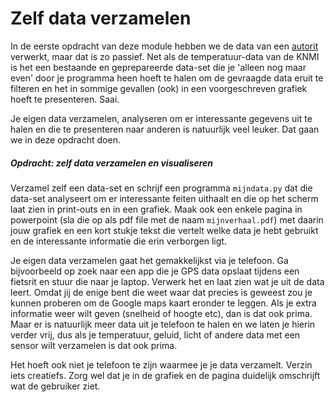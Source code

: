 # Zelf data verzamelen

In de eerste opdracht van deze module hebben we de data van een [autorit](/big-data/dataverwerken) verwerkt, maar dat is zo passief. Net als de temperatuur-data van de KNMI is het een bestaande en geprepareerde data-set die je 'alleen nog maar even' door je programma heen hoeft te halen om de gevraagde data eruit te filteren en het in sommige gevallen (ook) in een voorgeschreven grafiek hoeft te presenteren. Saai.

Je eigen data verzamelen, analyseren om er interessante gegevens uit te halen en die te presenteren naar anderen is natuurlijk veel leuker. Dat gaan we in deze opdracht doen.

##### Opdracht: zelf data verzamelen en visualiseren

Verzamel zelf een data-set en schrijf een programma `mijndata.py` dat die data-set analyseert om er interessante feiten uithaalt en die op het scherm laat zien in print-outs en in een grafiek. Maak ook een enkele pagina in powerpoint (sla die op als pdf file met de naam `mijnverhaal.pdf`) met daarin jouw grafiek en een kort stukje tekst die vertelt welke data je hebt gebruikt en de interessante informatie die erin verborgen ligt.

Je eigen data verzamelen gaat het gemakkelijkst via je telefoon. Ga bijvoorbeeld op zoek naar een app die je GPS data opslaat tijdens een fietsrit en stuur die naar je laptop. Verwerk het en laat zien wat je uit de data leert. Omdat jij de enige bent die weet waar dat precies is geweest zou je kunnen proberen om de Google maps kaart eronder te leggen. Als je extra informatie weer wilt geven (snelheid of hoogte etc), dan is dat ook prima. Maar er is natuurlijk meer data uit je telefoon te halen en we laten je hierin verder vrij, dus als je temperatuur, geluid, licht of andere data met een sensor wilt verzamelen is dat ook prima. 

Het hoeft ook niet je telefoon te zijn waarmee je je data verzamelt. Verzin iets creatiefs. Zorg wel dat je in de grafiek en de pagina duidelijk omschrijft wat de gebruiker ziet.








